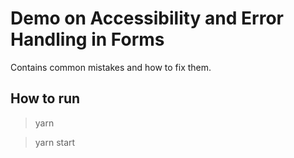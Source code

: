 # Demo on Accessibility and Error Handling in Forms

Contains common mistakes and how to fix them.

## How to run

> yarn

> yarn start
